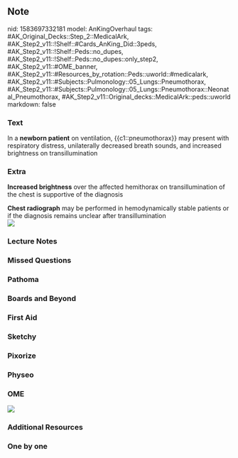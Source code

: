 ## Note
nid: 1583697332181
model: AnKingOverhaul
tags: #AK_Original_Decks::Step_2::MedicalArk, #AK_Step2_v11::!Shelf::#Cards_AnKing_Did::3peds, #AK_Step2_v11::!Shelf::Peds::no_dupes, #AK_Step2_v11::!Shelf::Peds::no_dupes::only_step2, #AK_Step2_v11::#OME_banner, #AK_Step2_v11::#Resources_by_rotation::Peds::uworld::#medicalark, #AK_Step2_v11::#Subjects::Pulmonology::05_Lungs::Pneumothorax, #AK_Step2_v11::#Subjects::Pulmonology::05_Lungs::Pneumothorax::Neonatal_Pneumothorax, #AK_Step2_v11::Original_decks::MedicalArk::peds::uworld
markdown: false

### Text
In a <b>newborn patient</b> on ventilation, {{c1::pneumothorax}}
may present with respiratory distress, unilaterally decreased
breath sounds, and increased brightness on transillumination

### Extra
<b>Increased brightness</b> over the affected hemithorax on
transillumination of the chest is supportive of the diagnosis
<div>
  <b>Chest radiograph</b> may be performed in hemodynamically
  stable patients or if the diagnosis remains unclear after
  transillumination
</div>
<div><img src="L20957.jpg"></div>

### Lecture Notes


### Missed Questions


### Pathoma


### Boards and Beyond


### First Aid


### Sketchy


### Pixorize


### Physeo


### OME
<div class="ome-widget">
  <a href="https://onlinemeded.org?ref=anki"><img src=
  "_OME_AnkiFlashcards_General_4.png"></a>
</div>

### Additional Resources


### One by one


